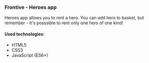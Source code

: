 ### Frontive - Heroes app
Heroes app allows you to rent a hero. You can add hero to basket, but remember - it's posssible to rent only one hero of one kind! 
#### Used technologies:
* HTML5
* CSS3
* JavaScript (ES6+)
